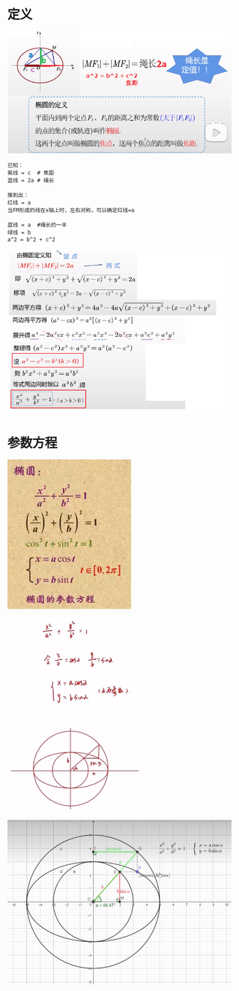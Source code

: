 # 定义
![](../../photo/Pasted%20image%2020240312141431.png)

```
已知：
紫线 = c  # 焦距
蓝线 = 2a # 绳长

推到出：
红线 = a
当FM形成的线在x轴上时，左右对称，可以确定红线=a

蓝线 = a  #绳长的一半
绿线 = b
a^2 = b^2 + c^2
```
![](../../photo/Pasted%20image%2020240312124145.png)

# 参数方程
![](../../photo/Pasted%20image%2020240312121630.png)

![](../../photo/Pasted%20image%2020240312120853.png)

![](../../photo/Pasted%20image%2020240312121714.png)